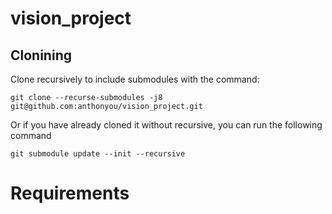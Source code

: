 # vision_project
## Clonining
Clone recursively to include submodules with the command:
```
git clone --recurse-submodules -j8 git@github.com:anthonyou/vision_project.git
```
Or if you have already cloned it without recursive, you can run the following command
```
git submodule update --init --recursive
```

# Requirements
```


```